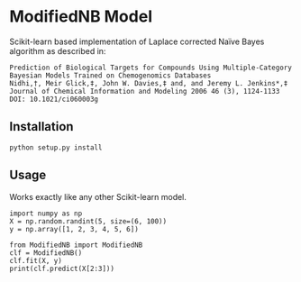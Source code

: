 # ModifiedNB Model

Scikit-learn based implementation of Laplace corrected Naïve Bayes algorithm as described in:

    Prediction of Biological Targets for Compounds Using Multiple-Category Bayesian Models Trained on Chemogenomics Databases
    Nidhi,†, Meir Glick,‡, John W. Davies,‡ and, and Jeremy L. Jenkins*,‡
    Journal of Chemical Information and Modeling 2006 46 (3), 1124-1133
    DOI: 10.1021/ci060003g

## Installation

    python setup.py install

## Usage

Works exactly like any other Scikit-learn model.

    import numpy as np
    X = np.random.randint(5, size=(6, 100))
    y = np.array([1, 2, 3, 4, 5, 6])
    
    from ModifiedNB import ModifiedNB
    clf = ModifiedNB()
    clf.fit(X, y)
    print(clf.predict(X[2:3]))
